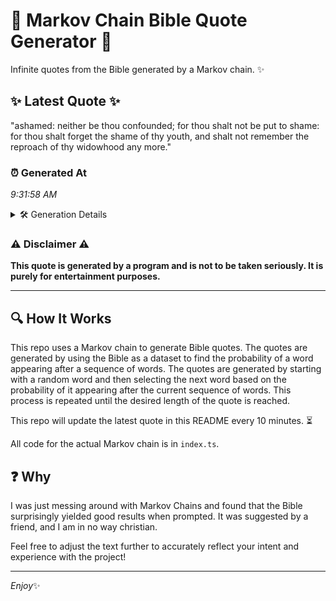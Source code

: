 # 📖 Markov Chain Bible Quote Generator 📖

Infinite quotes from the Bible generated by a Markov chain. ✨

## ✨ Latest Quote ✨
"ashamed: neither be thou confounded; for thou shalt not be put to shame: for thou shalt forget the shame of thy youth, and shalt not remember the reproach of thy widowhood any more."

### ⏰ Generated At
*9:31:58 AM*

<details>
    <summary>🛠️ Generation Details</summary>
    <p>
        <strong>🌱 Seed:</strong> ashamed:<br>
        <strong>🔄 Iterations:</strong> 32<br>
        <strong>📜 Context History:</strong><br>[ ashamed: ]: neither<br>[ ashamed:, neither ]: be<br>[ ashamed:, neither, be ]: thou<br>[ ashamed:, neither, be, thou ]: confounded;<br>[ ashamed:, neither, be, thou, confounded; ]: for<br>[ ashamed:, neither, be, thou, confounded;, for ]: thou<br>[ neither, be, thou, confounded;, for, thou ]: shalt<br>[ be, thou, confounded;, for, thou, shalt ]: not<br>[ thou, confounded;, for, thou, shalt, not ]: be<br>[ confounded;, for, thou, shalt, not, be ]: put<br>[ for, thou, shalt, not, be, put ]: to<br>[ thou, shalt, not, be, put, to ]: shame:<br>[ shalt, not, be, put, to, shame: ]: for<br>[ not, be, put, to, shame:, for ]: thou<br>[ be, put, to, shame:, for, thou ]: shalt<br>[ put, to, shame:, for, thou, shalt ]: forget<br>[ to, shame:, for, thou, shalt, forget ]: the<br>[ shame:, for, thou, shalt, forget, the ]: shame<br>[ for, thou, shalt, forget, the, shame ]: of<br>[ thou, shalt, forget, the, shame, of ]: thy<br>[ shalt, forget, the, shame, of, thy ]: youth,<br>[ forget, the, shame, of, thy, youth, ]: and<br>[ the, shame, of, thy, youth,, and ]: shalt<br>[ shame, of, thy, youth,, and, shalt ]: not<br>[ of, thy, youth,, and, shalt, not ]: remember<br>[ thy, youth,, and, shalt, not, remember ]: the<br>[ youth,, and, shalt, not, remember, the ]: reproach<br>[ and, shalt, not, remember, the, reproach ]: of<br>[ shalt, not, remember, the, reproach, of ]: thy<br>[ not, remember, the, reproach, of, thy ]: widowhood<br>[ remember, the, reproach, of, thy, widowhood ]: any<br>[ the, reproach, of, thy, widowhood, any ]: more.<br>
    </p>
</details>

### ⚠️ Disclaimer ⚠️
**This quote is generated by a program and is not to be taken seriously. It is purely for entertainment purposes.**

---

## 🔍 How It Works

This repo uses a Markov chain to generate Bible quotes. The quotes are generated by using the Bible as a dataset to find the probability of a word appearing after a sequence of words. The quotes are generated by starting with a random word and then selecting the next word based on the probability of it appearing after the current sequence of words. This process is repeated until the desired length of the quote is reached.

This repo will update the latest quote in this README every 10 minutes. ⏳

All code for the actual Markov chain is in `index.ts`.

## ❓ Why

I was just messing around with Markov Chains and found that the Bible surprisingly yielded good results when prompted. 
It was suggested by a friend, and I am in no way christian.

Feel free to adjust the text further to accurately reflect your intent and experience with the project!

---

*Enjoy*✨
